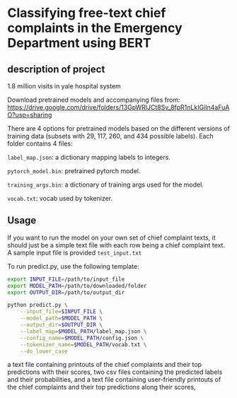 # Classifying free-text chief complaints in the Emergency Department using BERT

## description of project
1.8 million visits in yale hospital system


Download pretrained models and accompanying files from: https://drive.google.com/drive/folders/13GpWRlJCt8Sv_8fpR1nLkIGiIn4aFuAO?usp=sharing

There are 4 options for pretrained models based on the different versions of training data (subsets with 29, 117, 260, and 434 possible labels). Each folder contains 4 files:

`label_map.json`: a dictionary mapping labels to integers.

`pytorch_model.bin`: pretrained pytorch model.

`training_args.bin`: a dictionary of training args used for the model.

`vocab.txt`: vocab used by tokenizer.

## Usage

If you want to run the model on your own set of chief complaint texts, it should just be a simple text file with each row being a chief complaint text. A sample input file is provided `test_input.txt`

To run predict.py, use the following template:

```bash
export INPUT_FILE=/path/to/input_file
export MODEL_PATH=/path/to/downloaded/folder
export OUTPUT_DIR=/path/to/output_dir

python predict.py \
    --input_file=$INPUT_FILE \
    --model_path=$MODEL_PATH \
    --output_dir=$OUTPUT_DIR \
    --label_map=$MODEL_PATH/label_map.json \
    --config_name=$MODEL_PATH/config.json \
    --tokenizer_name=$MODEL_PATH/vocab.txt \
    --do_lower_case
```

a text file containing printouts of the chief complaints and their top predictions with their scores, two csv files containing the predicted labels and their probabilities, and a text file containing user-friendly printouts of the chief complaints and their top predictions along their scores,
